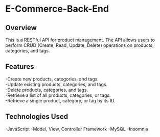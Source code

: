 # E-Commerce-Back-End

## Overview
This is a RESTful API for product management. The API allows users to perform CRUD (Create, Read, Update, Delete) operations on products, categories, and tags.

## Features
-Create new products, categories, and tags. <br>
-Update existing products, categories, and tags. <br>
-Delete products, categories, and tags. <br>
-Retrieve a list of all products, categories, or tags. <br>
-Retrieve a single product, category, or tag by its ID. <br>

## Technologies Used
-JavaScript
-Model, View, Controller Framework
-MySQL
-Insomnia
